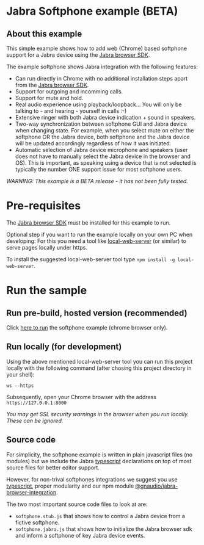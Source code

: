 # Jabra Softphone example (BETA)

## About this example
This simple example shows how to add web (Chrome) based softphone support for a Jabra device using the [Jabra browser SDK](https://github.com/gnaudio/jabra-browser-integration).

The example softphone shows Jabra integration with the following features:
* Can run directly in Chrome with no additional installation steps apart from the [Jabra browser SDK](https://github.com/gnaudio/jabra-browser-integration).
* Support for outgoing and incomming calls.
* Support for mute and hold.
* Real audio experience using playback/loopback... You will only be talking to - and hearing - yourself in calls :-) 
* Extensive ringer with both Jabra device indication + sound in speakers.
* Two-way synchronization between softphone GUI and Jabra device when changing state. For example, when you select mute on either the softphone OR the Jabra device, both softphone and the Jabra device will be updated accordingly regardless of how it was initiated.
* Automatic selection of Jabra device microphone and speakers (user does not have to manually select the Jabra device in the browser and OS). This is important, as speaking using a device that is not selected is typically the number ONE support issue for most softphone users.

*WARNING: This example is a BETA release - it has not been fully tested.*

# Pre-requisites

The [Jabra browser SDK](https://github.com/gnaudio/jabra-browser-integration) must be installed for this example to run.

Optional step if you want to run the example locally on your own PC when developing: For this you need a tool like [local-web-server](https://www.npmjs.com/package/local-web-server) (or similar) to serve pages locally under https.

To install the suggested local-web-server tool type ```npm install -g local-web-server```. 

# Run the sample

## Run pre-build, hosted version (recommended)

Click [here to run](https://gnaudio.github.io/jabra-developer-examples/softphone) the softphone example (chrome browser only).

## Run locally (for development)

Using the above mentioned local-web-server tool you can run this project locally with the following command (after chosing this project directory in your shell):

```ws --https``` 

Subsequently, open your Chrome browser with the address ```https://127.0.0.1:8000```

*You may get SSL security warnings in the browser when you run locally. These can be ignored.*

## Source code
For simplicity, the softphone example is written in plain javascript files (no modules) but we include the Jabra [typescript](https://www.typescriptlang.org/) declarations on top of most source files for better editor support. 

However, for non-trival softphones integrations we suggest you use [typescript](https://www.typescriptlang.org/), proper modularity and our npm module [@gnaudio/jabra-browser-integration](https://www.npmjs.com/package/@gnaudio/jabra-browser-integration).

The two most important source code files to look at are:
* ```softphone.stub.js``` that shows how to control a Jabra device from a fictive softphone.
* ```softphone.jabra.js``` that shows how to initialize the Jabra browser sdk and inform a softphone of key Jabra device events.

